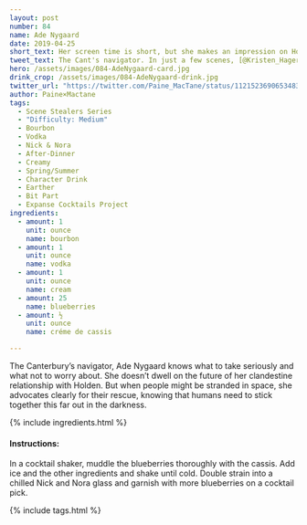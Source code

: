```yaml
---
layout: post
number: 84
name: Ade Nygaard
date: 2019-04-25
short_text: Her screen time is short, but she makes an impression on Holden and the audience. 
tweet_text: The Cant's navigator. In just a few scenes, [@Kristen_Hager](https://twitter.com/Kristen_Hager) makes the character 3-dimensional by voicing real concerns with a nonchalant mask, showing us why Holden cares about her and why we should.
hero: /assets/images/084-AdeNygaard-card.jpg
drink_crop: /assets/images/084-AdeNygaard-drink.jpg
twitter_url: "https://twitter.com/Paine_MacTane/status/1121523690653483015"
author: Paine×Mactane
tags:
  - Scene Stealers Series
  - "Difficulty: Medium"
  - Bourbon
  - Vodka
  - Nick & Nora
  - After-Dinner
  - Creamy
  - Spring/Summer
  - Character Drink
  - Earther
  - Bit Part
  - Expanse Cocktails Project
ingredients:
  - amount: 1
    unit: ounce
    name: bourbon
  - amount: 1
    unit: ounce
    name: vodka
  - amount: 1
    unit: ounce
    name: cream
  - amount: 25
    name: blueberries
  - amount: ½
    unit: ounce
    name: créme de cassis

---
```


The Canterbury’s navigator, Ade Nygaard knows what to take seriously and what not to worry about. She doesn’t dwell on the future of her clandestine relationship with Holden. But when people might be stranded in space, she advocates clearly for their rescue, knowing that humans need to stick together this far out in the darkness.

{% include ingredients.html %}

#### Instructions:

In a cocktail shaker, muddle the blueberries thoroughly with the cassis. Add ice and the other ingredients and shake until cold. Double strain into a chilled Nick and Nora glass and garnish with more blueberries on a cocktail pick.

{% include tags.html %}
